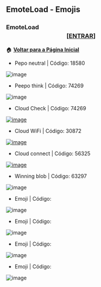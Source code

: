 ## EmoteLoad - Emojis
### EmoteLoad  ㅤㅤㅤㅤㅤㅤㅤㅤㅤㅤㅤㅤㅤㅤㅤㅤㅤㅤㅤㅤㅤㅤㅤㅤㅤㅤㅤㅤㅤㅤㅤㅤㅤㅤㅤㅤㅤㅤ[[**ENTRAR**]](https://discord.com/oauth2/authorize?client_id=817408987426455592&scope=bot%20applications.commands&permissions=2147483647)


🏠 [**Voltar para a Página Inicial**](https://fireboydev.github.io/Emoteload/)


- Pepo neutral | Código: 18580
 
![image](https://cdn.discordapp.com/attachments/778380099753869336/822437437715382282/1651_peepo_neutral.png)

- Peepo think | Código: 74269
 
![image](https://cdn.discordapp.com/attachments/778380099753869336/822439577955467304/PeepoThink.png)

- Cloud Check | Código: 74269
 
[![image](https://media.discordapp.net/attachments/778380099753869336/897147820430225428/Cloud_check.png)](https://www.youtube.com/channel/UC0Y7jw648rEq63SctkqL2_A)

- Cloud WiFi | Código: 30872
 
[![image](https://media.discordapp.net/attachments/778380099753869336/897149192101842974/Cloud_wifi.png)](https://www.youtube.com/channel/UC0Y7jw648rEq63SctkqL2_A)

- Cloud connect | Código: 56325
 
[![image](https://media.discordapp.net/attachments/778380099753869336/897150952686116925/Cloud_connect.png)](https://www.youtube.com/channel/UC0Y7jw648rEq63SctkqL2_A)

- Winning blob | Código: 63297
 
![image](https://media.discordapp.net/attachments/851198408118894592/901087030245728286/winningblob.png)

- Emoji  | Código:
 
![image]()

- Emoji  | Código:
 
![image]()

- Emoji  | Código:
 
![image]()

- Emoji  | Código:
 
![image]()

